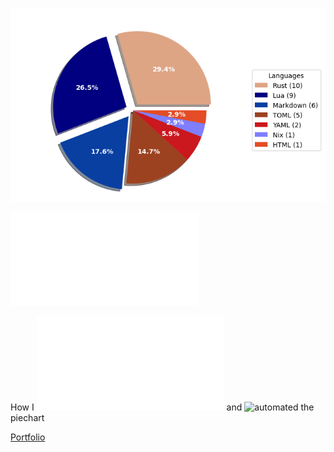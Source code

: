 ![Weekly Commit Distribution Per Language](./commit_distribution.png?beep-boop-26)

![Resume / CV](./cv-master.pdf)

How I ![created](./analyze_contributions.py) and ![automated](./.github/workflows/weekly_contributions.yml) the piechart

[Portfolio](https://yus.rs)
